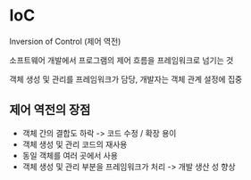 # IoC

Inversion of Control (제어 역전)

소프트웨어 개발에서 프로그램의 제어 흐름을 프레임워크로 넘기는 것

객체 생성 및 관리를 프레임워크가 담당, 개발자는 객체 관계 설정에 집중

## 제어 역전의 장점

- 객체 간의 결합도 하락 -> 코드 수정 / 확장 용이
- 객체 생성 및 관리 코드의 재사용
- 동일 객체를 여러 곳에서 사용
- 객체 생성 및 관리 부분을 프레임워크가 처리 -> 개발 생산 성 향상